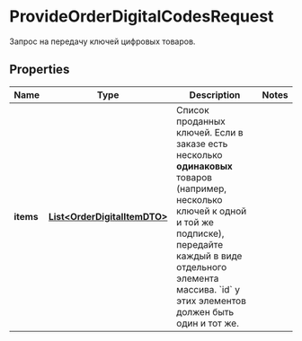 

# ProvideOrderDigitalCodesRequest

Запрос на передачу ключей цифровых товаров.

## Properties

| Name | Type | Description | Notes |
|------------ | ------------- | ------------- | -------------|
|**items** | [**List&lt;OrderDigitalItemDTO&gt;**](OrderDigitalItemDTO.md) | Список проданных ключей.  Если в заказе есть несколько **одинаковых** товаров (например, несколько ключей к одной и той же подписке), передайте каждый в виде отдельного элемента массива. &#x60;id&#x60; у этих элементов должен быть один и тот же.  |  |



